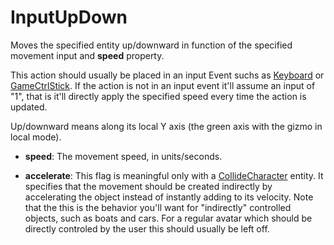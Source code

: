 # InputUpDown

Moves the specified entity up/downward in function of the specified
movement input and **speed** property.

This action should usually be placed in an input Event suchs as
[Keyboard](Event/Keyboard) or [GameCtrlStick](Event/GameCtrlStick). If
the action is not in an input event it'll assume an input of "1", that
is it'll directly apply the specified speed every time the action is
updated.

Up/downward means along its local Y axis (the green axis with the gizmo
in local mode).

-   **speed**: The movement speed, in units/seconds.

<!-- -->

-   **accelerate**: This flag is meaningful only with a
    [CollideCharacter](Entity/CollideCharacter) entity. It specifies
    that the movement should be created indirectly by accelerating the
    object instead of instantly adding to its velocity. Note that the
    this is the behavior you'll want for "indirectly" controlled
    objects, such as boats and cars. For a regular avatar which should
    be directly controled by the user this should usually be left off.

